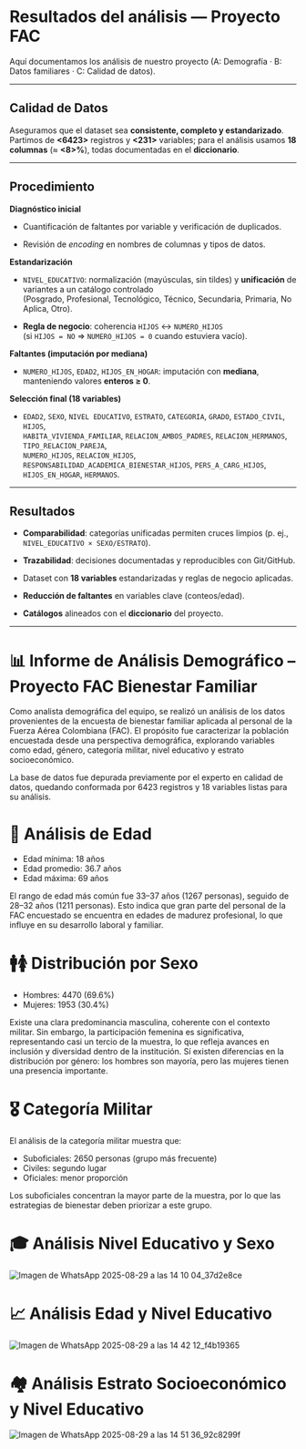 
# Resultados del análisis — Proyecto FAC

Aquí documentamos los análisis de nuestro proyecto (A: Demografía · B: Datos familiares · C: Calidad de datos).

---

## Calidad de Datos

Aseguramos que el dataset sea **consistente, completo y estandarizado**.  
Partimos de **<6423>** registros y **<231>** variables; para el análisis usamos **18 columnas** (≈ **<8>%**), todas documentadas en el **diccionario**.

---

## Procedimiento

**Diagnóstico inicial**
- Cuantificación de faltantes por variable y verificación de duplicados.

- Revisión de *encoding* en nombres de columnas y tipos de datos.

**Estandarización**
- `NIVEL_EDUCATIVO`: normalización (mayúsculas, sin tildes) y **unificación** de variantes a un catálogo controlado  
  (Posgrado, Profesional, Tecnológico, Técnico, Secundaria, Primaria, No Aplica, Otro).


- **Regla de negocio**: coherencia `HIJOS` ↔ `NUMERO_HIJOS`  
  (si `HIJOS = NO` ⇒ `NUMERO_HIJOS = 0` cuando estuviera vacío).

**Faltantes (imputación por mediana)**
- `NUMERO_HIJOS`, `EDAD2`, `HIJOS_EN_HOGAR`: imputación con **mediana**, manteniendo valores **enteros ≥ 0**.

**Selección final (18 variables)**
- `EDAD2`, `SEXO`, `NIVEL EDUCATIVO`, `ESTRATO`, `CATEGORIA`, `GRADO`, `ESTADO_CIVIL`, `HIJOS`,  
  `HABITA_VIVIENDA_FAMILIAR`, `RELACION_AMBOS_PADRES`, `RELACION_HERMANOS`, `TIPO_RELACION_PAREJA`,  
  `NUMERO_HIJOS`, `RELACION_HIJOS`, `RESPONSABILIDAD_ACADEMICA_BIENESTAR_HIJOS`, `PERS_A_CARG_HIJOS`,  
  `HIJOS_EN_HOGAR`, `HERMANOS`.

---

## Resultados

- **Comparabilidad**: categorías unificadas permiten cruces limpios (p. ej., `NIVEL_EDUCATIVO × SEXO/ESTRATO`). 

- **Trazabilidad**: decisiones documentadas y reproducibles con Git/GitHub.

- Dataset con **18 variables** estandarizadas y reglas de negocio aplicadas. 

- **Reducción de faltantes** en variables clave (conteos/edad).  

- **Catálogos** alineados con el **diccionario** del proyecto.

---
# 📊 Informe de Análisis Demográfico – Proyecto FAC Bienestar Familiar

Como analista demográfica del equipo, se realizó un análisis de los datos provenientes de la encuesta de bienestar familiar aplicada al personal de la Fuerza Aérea Colombiana (FAC). El propósito fue caracterizar la población encuestada desde una perspectiva demográfica, explorando variables como edad, género, categoría militar, nivel educativo y estrato socioeconómico.

La base de datos fue depurada previamente por el experto en calidad de datos, quedando conformada por 6423 registros y 18 variables listas para su análisis.

# 👤 Análisis de Edad

- Edad mínima: 18 años
- Edad promedio: 36.7 años
- Edad máxima: 69 años
  
El rango de edad más común fue 33–37 años (1267 personas), seguido de 28–32 años (1211 personas).
Esto indica que gran parte del personal de la FAC encuestado se encuentra en edades de madurez profesional, lo que influye en su desarrollo laboral y familiar.

# 🚹🚺 Distribución por Sexo

- Hombres: 4470 (69.6%)
- Mujeres: 1953 (30.4%)
  
Existe una clara predominancia masculina, coherente con el contexto militar.
Sin embargo, la participación femenina es significativa, representando casi un tercio de la muestra, lo que refleja avances en inclusión y diversidad dentro de la institución.
Sí existen diferencias en la distribución por género: los hombres son mayoría, pero las mujeres tienen una presencia importante.

# 🎖️ Categoría Militar

El análisis de la categoría militar muestra que:
- Suboficiales: 2650 personas (grupo más frecuente)
- Civiles: segundo lugar
- Oficiales: menor proporción
  
Los suboficiales concentran la mayor parte de la muestra, por lo que las estrategias de bienestar deben priorizar a este grupo.

# 🎓 Análisis Nivel Educativo y Sexo

![Imagen de WhatsApp 2025-08-29 a las 14 10 04_37d2e8ce](https://github.com/user-attachments/assets/9150b10d-1dad-4b74-b48b-bbafa71fde80)

# 📈 Análisis Edad y Nivel Educativo

![Imagen de WhatsApp 2025-08-29 a las 14 42 12_f4b19365](https://github.com/user-attachments/assets/9fac220b-8c4d-4a12-b0d7-e82a6ef3795e)

# 🏘️ Análisis Estrato Socioeconómico y Nivel Educativo

![Imagen de WhatsApp 2025-08-29 a las 14 51 36_92c8299f](https://github.com/user-attachments/assets/dc44e5db-52f9-4f16-92df-245b30b7ede8)



